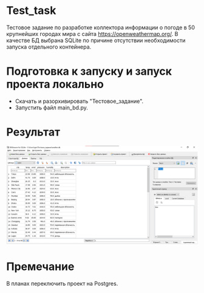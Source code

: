 # Test_task
Тестовое задание по разработке коллектора информации о погоде в 50 крупнейших городах мира с сайта https://openweathermap.org/. В качестве БД выбрана SQLite по причине отсутствии необходимости запуска отдельного контейнера.
# Подготовка к запуску и запуск проекта локально
+ Скачать и разорхивировать "Тестовое_задание".
+ Запустить файл main_bd.py.
# Результат
![](https://github.com/drainexxx/Test_task/blob/main/Результат.png)
# Премечание
В планах переключить проект на Postgres.
